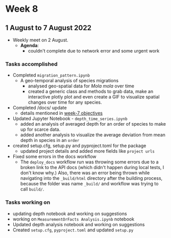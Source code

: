 # Week 8
## 1 August to 7 August 2022
+ Weekly meet on 2 August.
    + **Agenda**:
        + couldn't complete due to network error and some urgent work

### Tasks accomplished
+ Completed `migration_pattern.ipynb`
    + A geo-temporal analysis of species migrations
        - analysed geo-spatial data for *Mola mola* over time
        - created a generic class and methods to grab data, make an interactive plotly plot and even create a GIF to visualize spatial changes over time for any species.
+ Completed /docs/ update
    + details mentioned in [week-7 objectives](./week-7.md)
+ Updated Jupyter Notebook - `depth_time_series.ipynb`
    + added an analysis of averaged depth for an order of species to make up for scarce data.
    + added another analysis to visualize the average deviation from mean depth in species in an `order`
+ created setup.cfg, setup.py and pyproject.toml for the package
    + updated project details and added more fields like `project urls`
+ Fixed some errors in the docs workflow
    + The `deploy_docs` workflow run was throwing some errors due to a broken link to the API docs (which didn't happen during local tests, I don't know why.) Also, there was an error being thrown while navigating into the `_build/html` directory after the building process, because the folder was name `_build/` and workflow was trying to call `build/`.

### Tasks working on
+ updating depth notebook and working on suggestions
+ working on `MeasurementOrFacts Analysis.ipynb` notebook
+ Updated depth analysis notebook and working on suggestions
+ Created `setup.cfg`, `pyproject.toml` and updated `setup.py`
